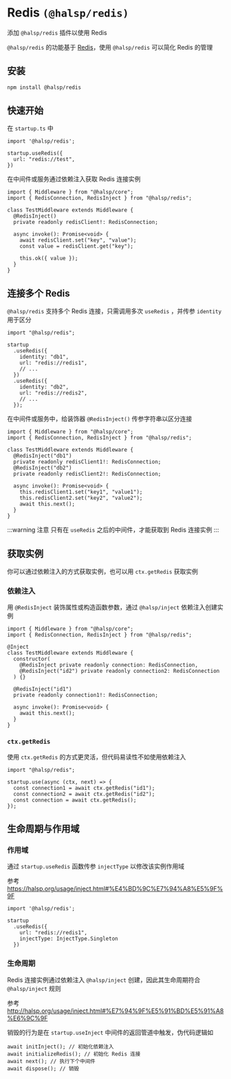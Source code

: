 # Redis `(@halsp/redis)`

添加 `@halsp/redis` 插件以使用 Redis

`@halsp/redis` 的功能基于 [Redis](https://github.com/redis/node-redis)，使用 `@halsp/redis` 可以简化 Redis 的管理

## 安装

```sh
npm install @halsp/redis
```

## 快速开始

在 `startup.ts` 中

```TS
import '@halsp/redis';

startup.useRedis({
  url: "redis://test",
})
```

在中间件或服务通过依赖注入获取 Redis 连接实例

```TS
import { Middleware } from "@halsp/core";
import { RedisConnection, RedisInject } from "@halsp/redis";

class TestMiddleware extends Middleware {
  @RedisInject()
  private readonly redisClient!: RedisConnection;

  async invoke(): Promise<void> {
    await redisClient.set("key", "value");
    const value = redisClient.get("key");

    this.ok({ value });
  }
}
```

## 连接多个 Redis

`@halsp/redis` 支持多个 Redis 连接，只需调用多次 `useRedis` ，并传参 `identity` 用于区分

```TS
import "@halsp/redis";

startup
  .useRedis({
    identity: "db1",
    url: "redis://redis1",
    // ...
  })
  .useRedis({
    identity: "db2",
    url: "redis://redis2",
    // ...
  });
```

在中间件或服务中，给装饰器 `@RedisInject()` 传参字符串以区分连接

```TS
import { Middleware } from "@halsp/core";
import { RedisConnection, RedisInject } from "@halsp/redis";

class TestMiddleware extends Middleware {
  @RedisInject("db1")
  private readonly redisClient1!: RedisConnection;
  @RedisInject("db2")
  private readonly redisClient2!: RedisConnection;

  async invoke(): Promise<void> {
    this.redisClient1.set("key1", "value1");
    this.redisClient2.set("key2", "value2");
    await this.next();
  }
}
```

:::warning 注意
只有在 `useRedis` 之后的中间件，才能获取到 Redis 连接实例
:::

## 获取实例

你可以通过依赖注入的方式获取实例，也可以用 `ctx.getRedis` 获取实例

### 依赖注入

用 `@RedisInject` 装饰属性或构造函数参数，通过 `@halsp/inject` 依赖注入创建实例

```TS
import { Middleware } from "@halsp/core";
import { RedisConnection, RedisInject } from "@halsp/redis";

@Inject
class TestMiddleware extends Middleware {
  constructor(
    @RedisInject private readonly connection: RedisConnection,
    @RedisInject("id2") private readonly connection2: RedisConnection
  ) {}

  @RedisInject("id1")
  private readonly connection1!: RedisConnection;

  async invoke(): Promise<void> {
    await this.next();
  }
}
```

### `ctx.getRedis`

使用 `ctx.getRedis` 的方式更灵活，但代码易读性不如使用依赖注入

```TS
import "@halsp/redis";

startup.use(async (ctx, next) => {
  const connection1 = await ctx.getRedis("id1");
  const connection2 = await ctx.getRedis("id2");
  const connection = await ctx.getRedis();
});
```

## 生命周期与作用域

### 作用域

通过 `startup.useRedis` 函数传参 `injectType` 以修改该实例作用域

参考 <https://halsp.org/usage/inject.html#%E4%BD%9C%E7%94%A8%E5%9F%9F>

```TS
import '@halsp/redis';

startup
  .useRedis({
    url: "redis://redis1",
    injectType: InjectType.Singleton
  })
```

### 生命周期

Redis 连接实例通过依赖注入 `@halsp/inject` 创建，因此其生命周期符合 `@halsp/inject` 规则

参考 <http://halsp.org/usage/inject.html#%E7%94%9F%E5%91%BD%E5%91%A8%E6%9C%9F>

销毁的行为是在 `startup.useInject` 中间件的返回管道中触发，伪代码逻辑如

```TS
await initInject(); // 初始化依赖注入
await initializeRedis(); // 初始化 Redis 连接
await next(); // 执行下个中间件
await dispose(); // 销毁
```
